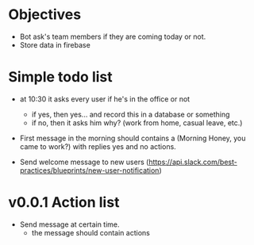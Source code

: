 # Objectives

* Bot ask's team members if they are coming today or not.
* Store data in firebase

# Simple todo list

* at 10:30 it asks every user if he's in the office or not

   * if yes, then yes... and record this in a database or something
   * if no, then it asks him why? (work from home, casual leave, etc.)

* First message in the morning should contains a (Morning Honey, you came to work?) with replies yes and no actions.

* Send welcome message to new users (https://api.slack.com/best-practices/blueprints/new-user-notification)

# v0.0.1 Action list

* Send message at certain time.
   * the message should contain actions
